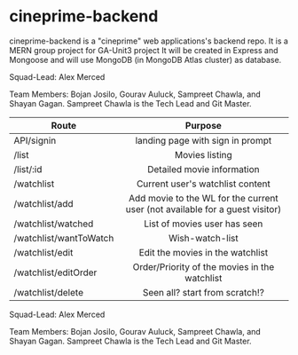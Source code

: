 # cineprime-backend
cineprime-backend is a "cineprime" web applications's backend repo. It is a MERN group project for GA-Unit3 project  It will be created in Express and Mongoose and will use MongoDB (in MongoDB Atlas cluster) as database.

Squad-Lead: Alex Merced

Team Members: Bojan Josilo, Gourav Auluck, Sampreet Chawla, and Shayan Gagan. Sampreet Chawla is the Tech Lead and Git Master.


| Route                  |                                   Purpose                                   |
| ---------------------- | :--------------------------------------------------------------------------: |
| API/signin             |                       landing page with sign in prompt                       |
| /list                  |                                Movies listing                                |
| /list/:id              |                          Detailed movie information                          |
| /watchlist             |                       Current user's watchlist content                       |
| /watchlist/add         | Add movie to the WL for the current user (not available for a guest visitor) |
| /watchlist/watched     |                         List of movies user has seen                         |
| /watchlist/wantToWatch |                               Wish-watch-list                                |
| /watchlist/edit        |                       Edit the movies in the watchlist                       |
| /watchlist/editOrder   |                Order/Priority of the movies in the watchlist                 |
| /watchlist/delete      |                        Seen all? start from scratch!?                        |



Squad-Lead: Alex Merced

Team Members: Bojan Josilo, Gourav Auluck, Sampreet Chawla, and Shayan Gagan. Sampreet Chawla is the Tech Lead and Git Master.




